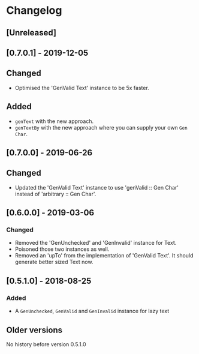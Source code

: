 # Changelog

## [Unreleased]

## [0.7.0.1] - 2019-12-05

## Changed

* Optimised the 'GenValid Text' instance to be 5x faster.

## Added

* `genText` with the new approach.
* `genTextBy` with the new approach where you can supply your own `Gen Char`.


## [0.7.0.0] - 2019-06-26

## Changed

* Updated the 'GenValid Text' instance to use 'genValid :: Gen Char' instead of 'arbitrary :: Gen Char'.

## [0.6.0.0] - 2019-03-06

### Changed

* Removed the 'GenUnchecked' and 'GenInvalid' instance for Text.
* Poisoned those two instances as well.
* Removed an 'upTo' from the implementation of 'GenValid Text'.
  It should generate better sized Text now.

## [0.5.1.0] - 2018-08-25

### Added

* A `GenUnchecked`, `GenValid` and `GenInvalid` instance for lazy text

## Older versions

No history before version 0.5.1.0

